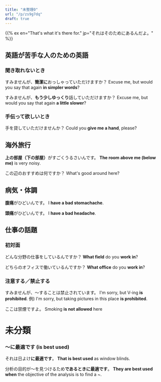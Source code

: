 ```yaml
---
title: "未整理0"
url: "/p/zs9g7dq"
draft: true
---
```


{{% ex en="That's what it's there for." jp="それはそのためにあるんだよ。" %}}

<h2>英語が苦手な人のための英語</h2>
<h3>聞き取れないとき</h3>
すみませんが、<strong>簡潔に</strong>おっしゃっていただけますか？
Excuse me, but would you say that again <strong>in simpler words</strong>?

すみませんが、<strong>もう少しゆっくり</strong>話していただけますか？
Excuse me, but would you say that again <strong>a little slower</strong>?
<h3>手伝って欲しいとき</h3>
手を貸していただけませんか？
Could you <strong>give me a hand</strong>, please?
<h2>海外旅行</h2>
<strong>上の部屋（下の部屋）</strong>がすごくうるさいんです。
<strong>The room above me (below me)</strong> is very noisy.

この辺のおすすめは何ですか？
What's good around here?
<h2>病気・体調</h2>
<strong>腹痛</strong>がひどいんです。
I <strong>have a bad stomachache</strong>.

<strong>頭痛</strong>がひどいんです。
I <strong>have a bad headache</strong>.
<h2>仕事の話題</h2>
<h3>初対面</h3>
どんな分野の仕事をしているんですか？
<strong>What field</strong> do you <strong>work in</strong>?

どちらのオフィスで働いているんですか？
<strong>What office</strong> do you <strong>work in</strong>?
<h3>注意する／禁止する</h3>
すみませんが、〜することは禁止されています。
I'm sorry, but V-ing<strong> is prohibited</strong>.
例) I'm sorry, but taking pictures in this place <strong>is prohibited</strong>.

ここは禁煙ですよ。
Smoking <strong>is not allowed</strong> here
<h1>未分類</h1>
<h3>〜に最適です (is best used)</h3>
それは日よけ<strong>に最適です</strong>。<strong>
That is best used </strong>as window blinds.

分析の目的が〜を見つけるため<strong>であるときに最適です</strong>。
<strong>They are best used when</strong> the objective of the analysis is to find a ~.
